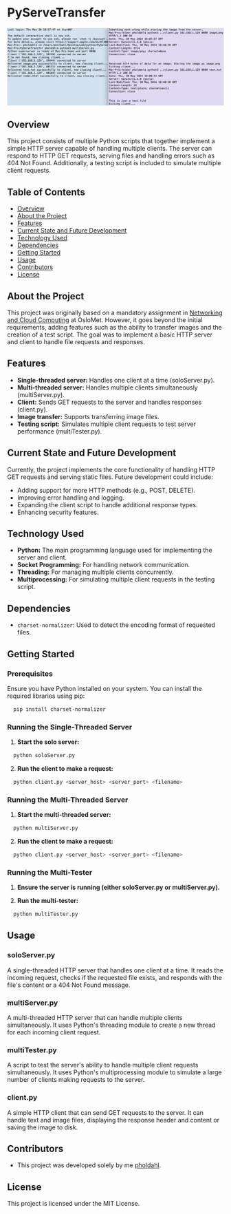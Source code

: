 # PyServeTransfer

![Project Logo](img/pyservetransfer_0001.png)

## Overview
This project consists of multiple Python scripts that together implement a simple HTTP server capable of handling multiple clients. 
The server can respond to HTTP GET requests, serving files and handling errors such as 404 Not Found. 
Additionally, a testing script is included to simulate multiple client requests.

## Table of Contents
- [Overview](#overview)
- [About the Project](#about-the-project)
- [Features](#features)
- [Current State and Future Development](#current-state-and-future-development)
- [Technology Used](#technology-used)
- [Dependencies](#dependencies)
- [Getting Started](#getting-started)
- [Usage](#usage)
- [Contributors](#contributors)
- [License](#license)

## About the Project
This project was originally based on a mandatory assignment in [Networking and Cloud Computing](https://student.oslomet.no/studier/-/studieinfo/emne/DATA2410/2022/H%C3%98ST) at OsloMet. 
However, it goes beyond the initial requirements, adding features such as the ability to transfer images and the creation of a test script. 
The goal was to implement a basic HTTP server and client to handle file requests and responses.

## Features
- **Single-threaded server:** Handles one client at a time (soloServer.py).
- **Multi-threaded server:** Handles multiple clients simultaneously (multiServer.py).
- **Client:** Sends GET requests to the server and handles responses (client.py).
- **Image transfer:** Supports transferring image files.
- **Testing script:** Simulates multiple client requests to test server performance (multiTester.py).

## Current State and Future Development
Currently, the project implements the core functionality of handling HTTP GET requests and serving static files. 
Future development could include:
- Adding support for more HTTP methods (e.g., POST, DELETE).
- Improving error handling and logging.
- Expanding the client script to handle additional response types.
- Enhancing security features.

## Technology Used
- **Python:** The main programming language used for implementing the server and client.
- **Socket Programming:** For handling network communication.
- **Threading:** For managing multiple clients concurrently.
- **Multiprocessing:** For simulating multiple client requests in the testing script.

## Dependencies
- `charset-normalizer`: Used to detect the encoding format of requested files.

## Getting Started

### Prerequisites
Ensure you have Python installed on your system. You can install the required libraries using pip:
```sh
  pip install charset-normalizer
```
### Running the Single-Threaded Server

1. **Start the solo server:**
```sh
  python soloServer.py
```

2. **Run the client to make a request:**
```sh
  python client.py <server_host> <server_port> <filename>
```

### Running the Multi-Threaded Server

1. **Start the multi-threaded server:**
```sh
  python multiServer.py
```

2. **Run the client to make a request:**
```sh
  python client.py <server_host> <server_port> <filename>
```

### Running the Multi-Tester

1. **Ensure the server is running (either soloServer.py or multiServer.py).**

2. **Run the multi-tester:**
```sh
  python multiTester.py
```

## Usage

### soloServer.py

A single-threaded HTTP server that handles one client at a time. 
It reads the incoming request, checks if the requested file exists, and responds with the file's content or a 404 Not Found message.

### multiServer.py
A multi-threaded HTTP server that can handle multiple clients simultaneously. 
It uses Python's threading module to create a new thread for each incoming client request.

### multiTester.py
A script to test the server's ability to handle multiple client requests simultaneously. 
It uses Python's multiprocessing module to simulate a large number of clients making requests to the server.

### client.py
A simple HTTP client that can send GET requests to the server. 
It can handle text and image files, displaying the response header and content or saving the image to disk.

## Contributors
- This project was developed solely by me [pholdahl](https://github.com/pholdahl).

## License
This project is licensed under the MIT License.

